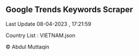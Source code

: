 

## Google Trends Keywords Scraper 
 
Last Update 08-04-2023 , 17:21:59

Country List :
VIETNAM.json



© Abdul Muttaqin 
